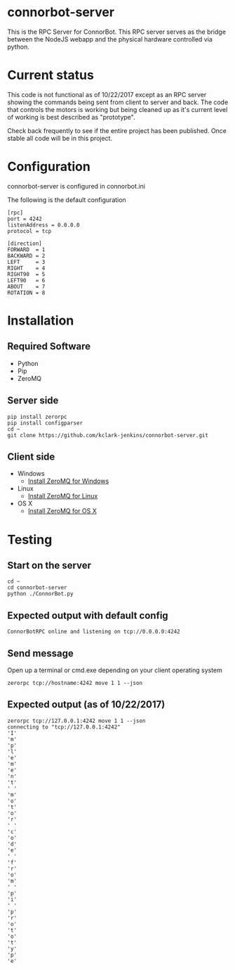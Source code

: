 # connorbot-server
This is the RPC Server for ConnorBot.  This RPC server serves as the bridge between the NodeJS webapp and the physical hardware controlled via python.

# Current status
This code is not functional as of 10/22/2017 except as an RPC server showing the commands being sent from client to server and back.  The code that controls the motors is working but being cleaned up as it's current level of working is best described as "prototype".

Check back frequently to see if the entire project has been published.  Once stable all code will be in this project.

# Configuration
connorbot-server is configured in connorbot.ini

The following is the default configuration

```
[rpc]
port = 4242
listenAddress = 0.0.0.0
protocol = tcp

[direction]
FORWARD  = 1
BACKWARD = 2
LEFT     = 3
RIGHT    = 4
RIGHT90  = 5
LEFT90   = 6
ABOUT    = 7
ROTATION = 8
```

# Installation

## Required Software
* Python
* Pip
* ZeroMQ

## Server side

```
pip install zerorpc
pip install configparser
cd ~
git clone https://github.com/kclark-jenkins/connorbot-server.git
```

## Client side

* Windows
  * [Install ZeroMQ for Windows](http://zeromq.org/docs:windows-installations)
* Linux
  * [Install ZeroMQ for Linux](http://zeromq.org/intro:get-the-software)
* OS X
  * [Install ZeroMQ for OS X](http://zeromq.org/docs:source-git#toc2)


# Testing

## Start on the server

```
cd ~
cd connorbot-server
python ./ConnorBot.py
```

## Expected output with default config

```
ConnorBotRPC online and listening on tcp://0.0.0.0:4242
```

## Send message

Open up a terminal or cmd.exe depending on your client operating system

```
zerorpc tcp://hostname:4242 move 1 1 --json
```

## Expected output (as of 10/22/2017)

```
zerorpc tcp://127.0.0.1:4242 move 1 1 --json
connecting to "tcp://127.0.0.1:4242"
'I'
'm'
'p'
'l'
'e'
'm'
'e'
'n'
't'
' '
'm'
'o'
't'
'o'
'r'
' '
'c'
'o'
'd'
'e'
' '
'f'
'r'
'o'
'm'
' '
'p'
'i'
' '
'p'
'r'
'o'
't'
'o'
't'
'y'
'p'
'e'
```
